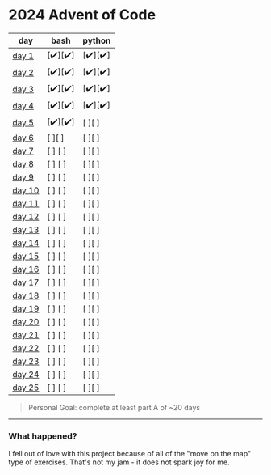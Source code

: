 # 2024 Advent of Code



| day                                            | bash    | python | 
| ---------------------------------------------- | ------- | ------ | 
| [day 1](https://adventofcode.com/2024/day/1)   | [✔️][✔️]  | [✔️][✔️] | 
| [day 2](https://adventofcode.com/2024/day/2)   | [✔️][✔️]  | [✔️][✔️] | 
| [day 3](https://adventofcode.com/2024/day/3)   | [✔️][✔️]  | [✔️][✔️] | 
| [day 4](https://adventofcode.com/2024/day/4)   | [✔️][✔️]  | [✔️][✔️] | 
| [day 5](https://adventofcode.com/2024/day/5)   | [✔️][✔️]  | [ ][ ] |
| [day 6](https://adventofcode.com/2024/day/6)   | [ ][ ]  | [ ][ ] | 
| [day 7](https://adventofcode.com/2024/day/7)   | [ ] [ ] | [ ][ ] | 
| [day 8](https://adventofcode.com/2024/day/8)   | [ ] [ ] | [ ][ ] | 
| [day 9](https://adventofcode.com/2024/day/9)   | [ ] [ ] | [ ][ ] | 
| [day 10](https://adventofcode.com/2024/day/10) | [ ] [ ] | [ ][ ] | 
| [day 11](https://adventofcode.com/2024/day/11) | [ ] [ ] | [ ][ ] | 
| [day 12](https://adventofcode.com/2024/day/12) | [ ] [ ] | [ ][ ] | 
| [day 13](https://adventofcode.com/2024/day/13) | [ ] [ ] | [ ][ ] | 
| [day 14](https://adventofcode.com/2024/day/14) | [ ] [ ] | [ ][ ] | 
| [day 15](https://adventofcode.com/2024/day/15) | [ ] [ ] | [ ][ ] | 
| [day 16](https://adventofcode.com/2024/day/16) | [ ] [ ] | [ ][ ] | 
| [day 17](https://adventofcode.com/2024/day/17) | [ ] [ ] | [ ][ ] | 
| [day 18](https://adventofcode.com/2024/day/18) | [ ] [ ] | [ ][ ] | 
| [day 19](https://adventofcode.com/2024/day/19) | [ ] [ ] | [ ][ ] | 
| [day 20](https://adventofcode.com/2024/day/20) | [ ] [ ] | [ ][ ] | 
| [day 21](https://adventofcode.com/2024/day/21) | [ ] [ ] | [ ][ ] | 
| [day 22](https://adventofcode.com/2024/day/22) | [ ] [ ] | [ ][ ] | 
| [day 23](https://adventofcode.com/2024/day/23) | [ ] [ ] | [ ][ ] | 
| [day 24](https://adventofcode.com/2024/day/24) | [ ] [ ] | [ ][ ] | 
| [day 25](https://adventofcode.com/2024/day/25) | [ ] [ ] | [ ][ ] | 


> Personal Goal: complete at least part A of ~20 days


---

### What happened?

I fell out of love with this project because of all of the "move on the map" type of exercises. That's not my jam - it does not spark joy for me.
